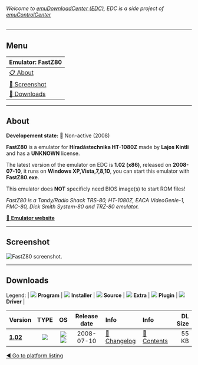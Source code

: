 ###### Welcome to [emuDownloadCenter (EDC)](https://github.com/PhoenixInteractiveNL/emuDownloadCenter/wiki/), EDC is a side project of [emuControlCenter](https://github.com/PhoenixInteractiveNL/emuControlCenter/wiki/)
***
## Menu
| **Emulator: FastZ80** |
|:---------|
| [:clipboard: About](#about) |
| [:sunrise: Screenshot](#screen) |
| [:floppy_disk: Downloads](#downloads) |
***
## About
**Developement state:** :red_circle: Non-active (2008)

**FastZ80** is a emulator for **Híradástechnika HT-1080Z** made by **Lajos Kintli** and has a **UNKNOWN** license.

The latest version of the emulator on EDC is **1.02 (x86)**, released on **2008-07-10**, it runs on **Windows XP,Vista,7,8,10**, you can start this emulator with **FastZ80.exe**.

This emulator does **NOT** specificly need BIOS image(s) to start ROM files!

_FastZ80 is a Tandy/Radio Shack TRS-80, HT-1080Z, EACA VideoGenie-1, PMC-80, Dick Smith System-80 and TRZ-80 emulator._

[:link: **Emulator website**](http://ht.homeserver.hu/html/emulatorfastz80.html)
***
## Screenshot
![](https://raw.githubusercontent.com/PhoenixInteractiveNL/emuDownloadCenter/master/hooks/fastz80/emulator_screen_01.jpg "FastZ80 screenshot.")
***
## Downloads
Legend:
| ![](https://raw.githubusercontent.com/wiki/PhoenixInteractiveNL/emuDownloadCenter/images_misc/icon_program_24.png) **Program** | 
![](https://raw.githubusercontent.com/wiki/PhoenixInteractiveNL/emuDownloadCenter/images_misc/icon_installer_24.png) **Installer** | 
![](https://raw.githubusercontent.com/wiki/PhoenixInteractiveNL/emuDownloadCenter/images_misc/icon_source_code_24.png) **Source** | 
![](https://raw.githubusercontent.com/wiki/PhoenixInteractiveNL/emuDownloadCenter/images_misc/icon_extra_24.png) **Extra** | 
![](https://raw.githubusercontent.com/wiki/PhoenixInteractiveNL/emuDownloadCenter/images_misc/icon_plugin_24.png) **Plugin** | 
![](https://raw.githubusercontent.com/wiki/PhoenixInteractiveNL/emuDownloadCenter/images_misc/icon_driver_24.png) **Driver** | 


| Version  | TYPE | OS | Release date  | Info       | Info       | DL Size    |
|:---------|:----:|:--:|:-------------:|:-----------|:-----------|-----------:|
| [**1.02**](https://github.com/PhoenixInteractiveNL/edc-repo0006/raw/master/fastz80/1.02.7z) | ![](https://raw.githubusercontent.com/wiki/PhoenixInteractiveNL/emuDownloadCenter/images_misc/icon_program_24.png) | ![](https://raw.githubusercontent.com/wiki/PhoenixInteractiveNL/emuDownloadCenter/images_misc/logo_windows_24.png)![](https://raw.githubusercontent.com/wiki/PhoenixInteractiveNL/emuDownloadCenter/images_misc/icon_32-bit_24.png) | 2008-07-10 | [:page_facing_up: Changelog](https://github.com/PhoenixInteractiveNL/edc-repo0006/blob/master/fastz80/1.02_changelog.txt) | [:mag_right: Contents](https://github.com/PhoenixInteractiveNL/edc-repo0006/blob/master/fastz80/1.02_contents.txt) | 55 KB |

[:arrow_backward: Go to platform listing](https://github.com/PhoenixInteractiveNL/emuDownloadCenter/wiki/EDC-Platform-List)
